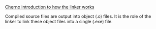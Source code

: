 [Cherno introduction to how the linker works](https://www.youtube.com/watch?v=H4s55GgAg0I&list=PLlrATfBNZ98dudnM48yfGUldqGD0S4FFb&index=7&pp=iAQB)

Compiled source files are output into object (.o) files. It is the role of the linker to link these object files into a single (.exe) file.